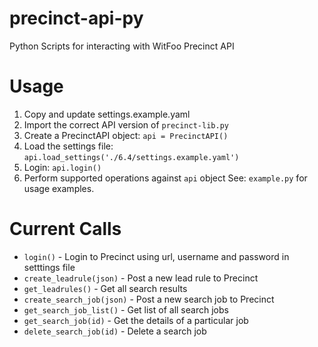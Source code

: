 # precinct-api-py
Python Scripts for interacting with WitFoo Precinct API

# Usage
1) Copy and update settings.example.yaml
2) Import the correct API version of `precinct-lib.py`
3) Create a PrecinctAPI object: `api = PrecinctAPI()`
4) Load the settings file: `api.load_settings('./6.4/settings.example.yaml')`
5) Login: `api.login()`
6) Perform supported operations against `api` object
See: `example.py` for usage examples.

# Current Calls
- `login()` - Login to Precinct using url, username and password in setttings file
- `create_leadrule(json)` - Post a new lead rule to Precinct
- `get_leadrules()` - Get all search results
- `create_search_job(json)` - Post a new search job to Precinct
- `get_search_job_list()` - Get list of all search jobs
- `get_search_job(id)` - Get the details of a particular job
- `delete_search_job(id)` - Delete a search job